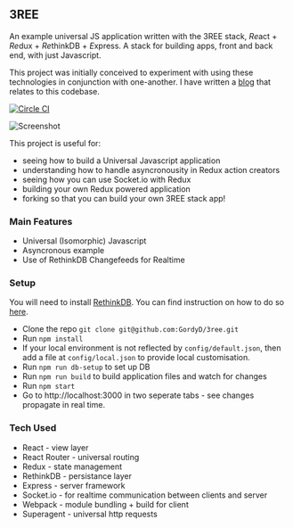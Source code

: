 ## 3REE

An example universal JS application written with the 3REE stack, *Re*act + *Re*dux + *Re*thinkDB + *E*xpress. A stack for building apps, front and back end, with just Javascript.

This project was initially conceived to experiment with using these technologies in conjunction with one-another. I have written a [blog](http://blog.workshape.io/the-3ree-stack-react-redux-rethinkdb-express-js/) that relates to this codebase.

[![Circle CI](https://circleci.com/gh/GordyD/3ree.svg?style=svg)](https://circleci.com/gh/GordyD/3ree)

![Screenshot](http://i.imgur.com/RiFteKV.png)

This project is useful for:
 - seeing how to build a Universal Javascript application
 - understanding how to handle asyncronousity in Redux action creators
 - seeing how you can use Socket.io with Redux
 - building your own Redux powered application
 - forking so that you can build your own 3REE stack app!

### Main Features

 - Universal (Isomorphic) Javascript
 - Asyncronous example
 - Use of RethinkDB Changefeeds for Realtime

### Setup

You will need to install [RethinkDB](http://www.rethinkdb.com). You can find instruction on how to do so [here](http://rethinkdb.com/docs/install/).

 - Clone the repo `git clone git@github.com:GordyD/3ree.git`
 - Run `npm install`
 - If your local environment is not reflected by `config/default.json`, then add a file at `config/local.json` to provide local customisation.
 - Run `npm run db-setup` to set up DB
 - Run `npm run build` to build application files and watch for changes
 - Run `npm start`
 - Go to http://localhost:3000 in two seperate tabs - see changes propagate in real time.

### Tech Used

 - React - view layer
 - React Router - universal routing
 - Redux - state management
 - RethinkDB - persistance layer
 - Express - server framework
 - Socket.io - for realtime communication between clients and server
 - Webpack - module bundling + build for client
 - Superagent - universal http requests




